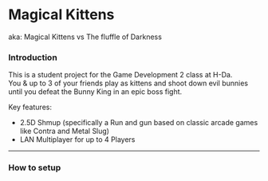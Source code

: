 # Magical Kittens
aka: Magical Kittens vs The fluffle of Darkness

### Introduction
This is a student project for the Game Development 2 class at H-Da.  
You & up to 3 of your friends play as kittens and shoot down evil bunnies until you defeat the Bunny King in an epic boss fight.

Key features:

 * 2.5D Shmup (specifically a Run and gun based on classic arcade games like Contra and Metal Slug) 
 * LAN Multiplayer for up to 4 Players
 ---
 ### How to setup
